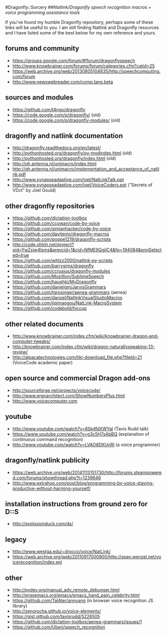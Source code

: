 #Dragonfly::Sorcery
##_Natlink/Dragonfly speech recognition macros + voice programming assistance tools_

If you've found my humble Dragonfly repository, perhaps some of these links will be useful to you. I am still finding Natlink and Dragonfly resources and I have listed some of the best below for my own reference and yours.

forums and community
--
 - https://groups.google.com/forum/#!forum/dragonflyspeech
 - http://www.knowbrainer.com/forums/forum/categories.cfm?catid=25
 - https://web.archive.org/web/20130805104835/http://speechcomputing.com/forum
 - http://www.newswebreader.com/comp.lang.beta

sources and modules
--
 - https://github.com/t4ngo/dragonfly
 - https://code.google.com/p/dragonfly/ (old)
 - https://code.google.com/p/dragonfly-modules/ (old)

dragonfly and natlink documentation
--
 - http://dragonfly.readthedocs.org/en/latest/
 - http://pythonhosted.org/dragonfly/py-modindex.html (old)
 - http://pythonhosted.org/dragonfly/index.html (old)
 - http://qh.antenna.nl/unimacro/index.html
 - http://qh.antenna.nl/unimacro/implementation_and_acceptance_of_natlink.pdf
 - http://www.synapseadaptive.com/joel/NatLinkTalk.ppt
 - http://www.synapseadaptive.com/joel/VoiceCoders.ppt ("Secrets of VDct" by Joel Gould)

other dragonfly repositories
--
 - https://github.com/dictation-toolbox
 - https://github.com/ccowan/code-by-voice
 - https://github.com/simianhacker/code-by-voice
 - https://github.com/davitenio/dragonfly-macros
 - https://github.com/poppe1219/dragonfly-scripts
 - http://code.ohloh.net/project?pid=YwZsjw4lsms&prevcid=1&cid=NfME9QgiIC4&fp=194084&projSelected=true
 - https://github.com/whIzz2000/natlink-py-scripts
 - https://github.com/barrysims/dragonfly
 - https://github.com/ccrusius/dragonfly-modules
 - https://github.com/Mozillion/SublimeSpeech
 - https://github.com/haughki/MyDragonfly
 - https://github.com/danielgm/JarvisGrammars
 - https://github.com/tgrosinger/aenea-grammars (aenea)
 - https://github.com/danzel/NatlinkVisualStudioMacros
 - https://github.com/jiqimaogou/NatLink-MacroSystem
 - https://github.com/codebold/hiccup

other related documents
--
- http://www.knowbrainer.com/index.cfm/wiki/knowbrainer-dragon-and-computer-tweaks/
- http://knowbrainer.com/index.cfm/wiki/dragon-naturallyspeaking-13-review/
- http://alpacatechnologies.com/tiki-download_file.php?fileId=21 (VoiceCode academic paper)

open source and commercial Dragon add-ons
--
 - http://sourceforge.net/projects/voicecode/
 - http://www.ergoarchitect.com/ShowNumbersPlus.html
 - http://www.voicecomputer.com

youtube
--
- http://www.youtube.com/watch?v=8SkdfdXWYaI (Tavis Rudd talk)
- https://www.youtube.com/watch?v=g3c5H7sAbBQ (explanation of continuous command recognition)
- http://www.youtube.com/watch?v=LVAO8DXUnRI (a voice programmer)

dragonfly/natlink publicity
--
- https://web.archive.org/web/20141113151730/http://forums.steampowered.com/forums/showthread.php?t=1239646
- http://www.extrahop.com/post/blog/programming-by-voice-staying-productive-without-harming-yourself/

installation instructions from ground zero for D::S
--
 - http://explosionduck.com/ds/

legacy
--
- http://www.westga.edu/~drocco/voice/NatLink/
- https://web.archive.org/web/20110917000900/http://sean.wenzel.net/voicerecognition/index.epl

other
--
 - http://pydev.org/manual_adv_remote_debugger.html
 - http://ergoemacs.org/emacs/emacs_hand_pain_celebrity.html
 - https://github.com/TalAter/annyang (in browser voice recognition JS library)
 - http://zenorocha.github.io/voice-elements/
 - https://gist.github.com/tavisrudd/5226505
 - https://github.com/dictation-toolbox/aenea-grammars/issues/1
 - https://github.com/Uberi/speech_recognition
